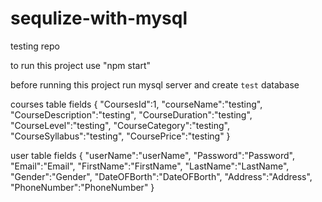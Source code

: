 # sequlize-with-mysql
 testing repo


to run this project use "npm start"

before running this project run mysql server and create `test` database


courses table fields
{
  "CoursesId":1,
  "courseName":"testing",
  "CourseDescription":"testing",
  "CourseDuration":"testing",
  "CourseLevel":"testing",
  "CourseCategory":"testing",
  "CourseSyllabus":"testing",
  "CoursePrice":"testing"
}

user table fields
 { 
  "userName":"userName", 
  "Password":"Password",
 "Email":"Email",
 "FirstName":"FirstName",
 "LastName":"LastName",
 "Gender":"Gender",
 "DateOFBorth":"DateOFBorth",
 "Address":"Address",
 "PhoneNumber":"PhoneNumber" 
 }

